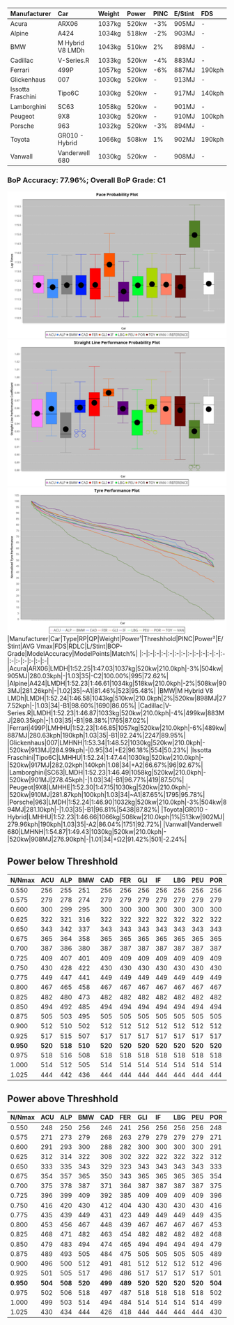 |Manufacturer|Car|Weight|Power|PINC|E/Stint|FDS|
|:-|:-|:-|:-|:-|:-|:-|
|Acura|ARX06|1037kg|520kw|-3%|905MJ|-|
|Alpine|A424|1034kg|518kw|-2%|903MJ|-|
|BMW|M Hybrid V8 LMDh|1043kg|510kw|2%|898MJ|-|
|Cadillac|V-Series.R|1033kg|520kw|-4%|883MJ|-|
|Ferrari|499P|1057kg|520kw|-6%|887MJ|190kph|
|Glickenhaus|007|1030kg|520kw|-|913MJ|-|
|Issotta Fraschini|Tipo6C|1030kg|520kw|-|917MJ|140kph|
|Lamborghini|SC63|1058kg|520kw|-|901MJ|-|
|Peugeot|9X8|1030kg|520kw|-|910MJ|100kph|
|Porsche|963|1032kg|520kw|-3%|894MJ|-|
|Toyota|GR010 - Hybrid|1066kg|508kw|1%|902MJ|190kph|
|Vanwall|Vanderwell 680|1030kg|520kw|-|908MJ|-|

### BoP Accuracy: 77.96%; Overall BoP Grade: C1
![PACECHART](./IMG/AUTO.png)
![STRAIGHTLINEPERFORMANCECHART](./IMG/AUTO_sp.png)
![TYREPERFORMANCECHART](./IMG/AUTO_tw.png)
|Manufacturer|Car|Type|RP|QP|Weight|Power¹|Threshhold|PINC|Power²|E/Stint|AVG Vmax|FDS|RDLC|L/Stint|BOP-Grade|ModelAccuracy|ModelPoints|Match%|
|:-|:-|:-|:-|:-|:-|:-|:-|:-|:-|:-|:-|:-|:-|:-|:-|:-|:-|:-|
|Acura|ARX06|LMDH|1:52.25|1:47.03|1037kg|520kw|210.0kph|-3%|504kw|905MJ|280.03kph|-|1.03|35|-C2|100.00%|995|72.62%|
|Alpine|A424|LMDH|1:52.23|1:46.61|1034kg|518kw|210.0kph|-2%|508kw|903MJ|281.26kph|-|1.02|35|~A1|81.46%|523|95.48%|
|BMW|M Hybrid V8 LMDh|LMDH|1:52.24|1:46.58|1043kg|510kw|210.0kph|2%|520kw|898MJ|277.52kph|-|1.03|34|-B1|98.60%|1690|86.05%|
|Cadillac|V-Series.R|LMDH|1:52.23|1:46.87|1033kg|520kw|210.0kph|-4%|499kw|883MJ|280.35kph|-|1.03|35|-B1|98.38%|1765|87.02%|
|Ferrari|499P|LMHHU|1:52.23|1:46.85|1057kg|520kw|210.0kph|-6%|489kw|887MJ|280.63kph|190kph|1.03|35|-B1|92.24%|2247|89.95%|
|Glickenhaus|007|LMHNH|1:53.34|1:48.52|1030kg|520kw|210.0kph|-|520kw|913MJ|284.99kph|-|0.95|34|+E2|96.18%|554|50.23%|
|Issotta Fraschini|Tipo6C|LMHHU|1:52.24|1:47.44|1030kg|520kw|210.0kph|-|520kw|917MJ|282.02kph|140kph|1.08|34|+A2|66.67%|96|92.67%|
|Lamborghini|SC63|LMDH|1:52.23|1:46.49|1058kg|520kw|210.0kph|-|520kw|901MJ|278.45kph|-|1.03|34|-B1|96.77%|419|87.50%|
|Peugeot|9X8|LMHHE|1:52.30|1:47.15|1030kg|520kw|210.0kph|-|520kw|910MJ|281.87kph|100kph|1.03|34|~A1|87.65%|1795|95.78%|
|Porsche|963|LMDH|1:52.24|1:46.90|1032kg|520kw|210.0kph|-3%|504kw|894MJ|281.10kph|-|1.03|35|-B1|96.81%|5438|87.82%|
|Toyota|GR010 - Hybrid|LMHHU|1:52.23|1:46.66|1066kg|508kw|210.0kph|1%|513kw|902MJ|279.96kph|190kph|1.03|35|-A2|86.04%|1751|92.72%|
|Vanwall|Vanderwell 680|LMHNH|1:54.87|1:49.43|1030kg|520kw|210.0kph|-|520kw|908MJ|276.90kph|-|1.01|34|+Ω2|91.42%|501|-2.24%|

## Power below Threshhold
|N/Nmax|ACU|ALP|BMW|CAD|FER|GLI|IF|LBG|PEU|POR|TOY|VAN|
|:-|:-|:-|:-|:-|:-|:-|:-|:-|:-|:-|:-|:-|
|0.550|256|255|251|256|256|256|256|256|256|256|250|256|
|0.575|279|278|274|279|279|279|279|279|279|279|273|279|
|0.600|300|299|295|300|300|300|300|300|300|300|293|300|
|0.625|322|321|316|322|322|322|322|322|322|322|314|322|
|0.650|343|342|337|343|343|343|343|343|343|343|335|343|
|0.675|365|364|358|365|365|365|365|365|365|365|357|365|
|0.700|387|386|380|387|387|387|387|387|387|387|378|387|
|0.725|409|407|401|409|409|409|409|409|409|409|399|409|
|0.750|430|428|422|430|430|430|430|430|430|430|420|430|
|0.775|449|447|441|449|449|449|449|449|449|449|439|449|
|0.800|467|465|458|467|467|467|467|467|467|467|456|467|
|0.825|482|480|473|482|482|482|482|482|482|482|471|482|
|0.850|494|492|485|494|494|494|494|494|494|494|483|494|
|0.875|505|503|495|505|505|505|505|505|505|505|493|505|
|0.900|512|510|502|512|512|512|512|512|512|512|500|512|
|0.925|517|515|507|517|517|517|517|517|517|517|505|517|
|**0.950**|**520**|**518**|**510**|**520**|**520**|**520**|**520**|**520**|**520**|**520**|**508**|**520**|
|0.975|518|516|508|518|518|518|518|518|518|518|506|518|
|1.000|514|512|505|514|514|514|514|514|514|514|503|514|
|1.025|444|442|436|444|444|444|444|444|444|444|434|444|

## Power above Threshhold
|N/Nmax|ACU|ALP|BMW|CAD|FER|GLI|IF|LBG|PEU|POR|TOY|VAN|
|:-|:-|:-|:-|:-|:-|:-|:-|:-|:-|:-|:-|:-|
|0.550|248|250|256|246|241|256|256|256|256|248|253|256|
|0.575|271|273|279|268|263|279|279|279|279|271|276|279|
|0.600|291|293|300|288|282|300|300|300|300|291|296|300|
|0.625|312|314|322|308|302|322|322|322|322|312|317|322|
|0.650|333|335|343|329|323|343|343|343|343|333|338|343|
|0.675|354|357|365|350|343|365|365|365|365|354|360|365|
|0.700|375|378|387|371|364|387|387|387|387|375|382|387|
|0.725|396|399|409|392|385|409|409|409|409|396|403|409|
|0.750|416|420|430|412|404|430|430|430|430|416|424|430|
|0.775|435|439|449|431|423|449|449|449|449|435|443|449|
|0.800|453|456|467|448|439|467|467|467|467|453|461|467|
|0.825|468|471|482|463|454|482|482|482|482|468|476|482|
|0.850|479|483|494|474|465|494|494|494|494|479|487|494|
|0.875|489|493|505|484|475|505|505|505|505|489|498|505|
|0.900|496|500|512|491|481|512|512|512|512|496|505|512|
|0.925|501|505|517|496|486|517|517|517|517|501|510|517|
|**0.950**|**504**|**508**|**520**|**499**|**489**|**520**|**520**|**520**|**520**|**504**|**513**|**520**|
|0.975|502|506|518|497|487|518|518|518|518|502|511|518|
|1.000|499|503|514|494|484|514|514|514|514|499|507|514|
|1.025|430|434|444|426|418|444|444|444|444|430|438|444|
